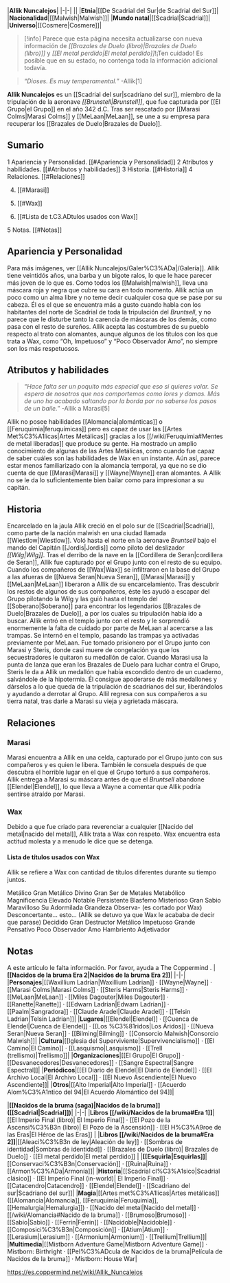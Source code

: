 

|**Allik Nuncalejos**|
|-|-|
||
|**Etnia**|[[De Scadrial del Sur\|de Scadrial del Sur]]|
|**Nacionalidad**|[[Malwish\|Malwish]]|
|**Mundo natal**|[[Scadrial\|Scadrial]]|
|**Universo**|[[Cosmere\|Cosmere]]|

> [!info] Parece que esta página necesita actualizarse con nueva información de *[[Brazales de Duelo (libro)\|Brazales de Duelo (libro)]]* y *[[El metal perdido\|El metal perdido]]*!¡Ten cuidado! Es posible que en su estado, no contenga toda la información adicional todavía.

>“*Dioses. Es muy temperamental.*”
\-Allik[1]



**Allik Nuncalejos** es un [[Scadrial del sur\|scadriano del sur]], miembro de la tripulación de la aeronave *[[Brunstell\|Brunstell]]*, que fue capturada por [[El Grupo\|el Grupo]] en el año 342 d.C. Tras ser rescatado por [[Marasi Colms\|Marasi Colms]] y [[MeLaan\|MeLaan]], se une a su empresa para recuperar los [[Brazales de Duelo\|Brazales de Duelo]].


## Sumario

1 Apariencia y Personalidad. [[#Apariencia y Personalidad]] 
2 Atributos y habilidades. [[#Atributos y habilidades]] 
3 Historia. [[#Historia]] 
4 Relaciones. [[#Relaciones]] 

4. [[#Marasi]] 
4. [[#Wax]] 

4. [[#Lista de t.C3.ADtulos usados con Wax]] 




5 Notas. [[#Notas]] 


## Apariencia y Personalidad
 
Para más imágenes, ver [[Allik Nuncalejos/Galer%C3%ADa\|/Galería]].
Allik tiene veintidós años, una barba y un bigote ralos, lo que le hace parecer más joven de lo que es. Como todos los [[Malwish\|malwish]], lleva una máscara roja y negra que cubre su cara en todo momento.
Allik actúa un poco como un alma libre y no teme decir cualquier cosa que se pase por su cabeza. Él es el que se encuentra más a gusto cuando habla con los habitantes del norte de Scadrial de toda la tripulación del *Bruntsell*, y no parece que le disturbe tanto la carencia de máscaras de los demás, como pasa con el resto de sureños.
Allik acepta las costumbres de su pueblo respecto al trato con alomantes, aunque algunos de los títulos con los que trata a Wax, como “Oh, Impetuoso” y “Poco Observador Amo”, no siempre son los más respetuosos.

## Atributos y habilidades
 
>“*Hace falta ser un poquito más especial que eso si quieres volar. Se espera de nosotros que nos comportemos como lores y damas. Más de uno ha acabado saltando por la borda por no saberse los pasos de un baile.*”
\-Allik a Marasi[5]


Allik no posee habilidades [[Alomancia\|alománticas]] o [[Feruquimia\|feruquímicas]] pero es capaz de usar las [[Artes Met%C3%A1licas\|Artes Metálicas]] gracias a los [[/wiki/Feruquimia#Mentes de metal liberadas]] que produce su gente. Ha mostrado un amplio conocimiento de algunas de las Artes Metálicas, como cuando fue capaz de saber cuáles son las habilidades de Wax en un instante. Aún así, parece estar menos familiarizado con la alomancia temporal, ya que no se dio cuenta de que [[Marasi\|Marasi]] y [[Wayne\|Wayne]] eran alomantes.
A Allik no se le da lo suficientemente bien bailar como para impresionar a su capitán.

## Historia
  Encarcelado en la jaula
Allik creció en el polo sur de [[Scadrial\|Scadrial]], como parte de la nación malwish en una ciudad llamada [[Wiestlow\|Wiestlow]]. Voló hasta el norte en la aeronave *Bruntsell* bajo el mando del Capitán [[Jordis\|Jordis]] como piloto del deslizador *[[Wilg\|Wilg]]*. Tras el derribo de la nave en la [[Cordillera de Seran\|cordillera de Seran]], Allik fue capturado por el Grupo junto con el resto de su equipo.
Cuando los compañeros de [[Wax\|Wax]] se infiltraron en la base del Grupo a las afueras de [[Nueva Seran\|Nueva Seran]], [[Marasi\|Marasi]] y [[MeLaan\|MeLaan]] liberaron a Allik de su encarcelamiento. Tras descubrir los restos de algunos de sus compañeros, éste les ayudó a escapar del Grupo pilotando la Wilg y las guió hasta el templo del [[Soberano\|Soberano]] para encontrar los legendarios [[Brazales de Duelo\|Brazales de Duelo]], a por los cuales su tripulación había ido a buscar. Allik entró en el templo junto con el resto y le sorprendió enormemente la falta de cuidado por parte de MeLaan al acercarse a las trampas. Se internó en el templo, pasando las trampas ya activadas previamente por MeLaan. Fue tomado prisionero por el Grupo junto con Marasi y Steris, donde casi muere de congelación ya que los secuestradores le quitaron su medallón de calor. Cuando Marasi usa la punta de lanza que eran los Brazales de Duelo para luchar contra el Grupo, Steris le da a Allik un medallón que había escondido dentro de un cuaderno, salvándole de la hipotermia. Él consigue apoderarse de más medallones y dárselos a lo que queda de la tripulación de scadrianos del sur, liberándolos y ayudando a derrotar al Grupo. Allil regresa con sus compañeros a su tierra natal, tras darle a Marasi su vieja y agrietada máscara.

## Relaciones
### Marasi
Marasi encuentra a Allik en una celda, capturado por el Grupo junto con sus compañeros y es quien le libera. También le consuela después de que descubra el horrible lugar en el que el Grupo torturó a sus compañeros. Allik entrega a Marasi su máscara antes de que el *Bruntsell* abandone [[Elendel\|Elendel]], lo que lleva a Wayne a comentar que Allik podría sentirse atraído por Marasi.

### Wax
Debido a que fue criado para reverenciar a cualquier [[Nacido del metal\|nacido del metal]], Allik trata a Wax con respeto. Wax encuentra esta actitud molesta y a menudo le dice que se detenga.

#### Lista de títulos usados con Wax
Allik se refiere a Wax con cantidad de títulos diferentes durante su tiempo juntos.


Metálico
Gran Metálico
Divino
Gran Ser de Metales
Metabólico
Magnificencia
Elevado
Notable
Persistente
Blasfemo
Misterioso
Gran Sabio
Maravilloso
Su Adormilada Grandeza
Observa- (es cortado por Wax)
Desconcertante… esto… (Allik se detuvo ya que Wax le acababa de decir que parase)
Decidido
Gran Destructor Metálico
Impetuoso
Grande
Pensativo
Poco Observador Amo
Hambriento
Adjetivador

## Notas

A este artículo le falta información. Por favor, ayuda a The Coppermind .
|**[[Nacidos de la bruma Era 2\|Nacidos de la bruma Era 2]]**|
|-|-|
|**Personajes**|[[Waxillium Ladrian\|Waxillium Ladrian]] · [[Wayne\|Wayne]] · [[Marasi Colms\|Marasi Colms]] · [[Steris Harms\|Steris Harms]] · [[MeLaan\|MeLaan]] · [[Miles Dagouter\|Miles Dagouter]] · [[Ranette\|Ranette]] · [[Edwarn Ladrian\|Edwarn Ladrian]] · [[Paalm\|Sangradora]] · [[Claude Aradel\|Claude Aradel]] · [[Telsin Ladrian\|Telsin Ladrian]]|
|**Lugares**|[[Elendel\|Elendel]] · [[Cuenca de Elendel\|Cuenca de Elendel]] · [[Los %C3%81ridos\|Los Áridos]] · [[Nueva Seran\|Nueva Seran]] · [[Bilming\|Bilming]] · [[Consorcio Malwish\|Consorcio Malwish]]|
|**Cultura**|[[Iglesia del Superviviente\|Supervivencialismo]] · [[El Camino\|El Camino]] · [[Lasquismo\|Lasquismo]] · [[Trell (trellismo)\|Trellismo]]|
|**Organizaciones**|[[El Grupo\|El Grupo]] · [[Desvanecedores\|Desvanecedores]] · [[Sangre Espectral\|Sangre Espectral]]|
|**Periódicos**|[[El Diario de Elendel\|El Diario de Elendel]] · [[El Archivo Local\|El Archivo Local]] · [[El Nuevo Ascendiente\|El Nuevo Ascendiente]]|
|**Otros**|[[Alto Imperial\|Alto Imperial]] · [[Acuerdo Alom%C3%A1ntico del 94\|El Acuerdo Alomántico del 94]]|

|**[[Nacidos de la bruma (saga)\|Nacidos de la bruma]] ([[Scadrial\|Scadrial]])**|
|-|-|
|**Libros [[/wiki/Nacidos de la bruma#Era 1]]**|[[El Imperio Final (libro)\| El Imperio Final]] · [[El Pozo de la Ascensi%C3%B3n (libro)\| El Pozo de la Ascensión]] · [[El H%C3%A9roe de las Eras\|El Héroe de las Eras]] |
|**Libros [[/wiki/Nacidos de la bruma#Era 2]]**|[[Aleaci%C3%B3n de ley\|Aleación de ley]] · [[Sombras de identidad\|Sombras de identidad]] · [[Brazales de Duelo (libro)\| Brazales de Duelo]] · [[El metal perdido\|El metal perdido]]  |
|**[[Esquirla\|Esquirlas]]**|[[Conservaci%C3%B3n\|Conservación]] · [[Ruina\|Ruina]] · [[Armon%C3%ADa\|Armonía]]|
|**Historia**|[[Scadrial cl%C3%A1sico\|Scadrial clásico]] · [[El Imperio Final (in-world)\| El Imperio Final]] · [[Catacendro\|Catacendro]] · [[Elendel\|Elendel]] · [[Scadriano del sur\|Scadriano del sur]]|
|**Magia**|[[Artes met%C3%A1licas\|Artes metálicas]] ([[Alomancia\|Alomancia]], [[Feruquimia\|Feruquimia]], [[Hemalurgia\|Hemalurgia]]) · [[Nacido del metal\|Nacido del metal]] · [[/wiki/Alomancia#Nacido de la bruma]] · [[Brumoso\|Brumoso]] · [[Sabio\|Sabio]] · [[Ferrin\|Ferrin]] · [[Nacidoble\|Nacidoble]] · [[Composici%C3%B3n\|Composición]] · [[Atium\|Atium]] · [[Lerasium\|Lerasium]] · [[Armonium\|Armonium]] · [[Trellium\|Trellium]]|
|**Multimedia**|[[Mistborn Adventure Game\|Mistborn Adventure Game‎‎]] · Mistborn: Birthright · [[Pel%C3%ADcula de Nacidos de la bruma\|Película de Nacidos de la bruma]] · Mistborn: House War|



https://es.coppermind.net/wiki/Allik_Nuncalejos